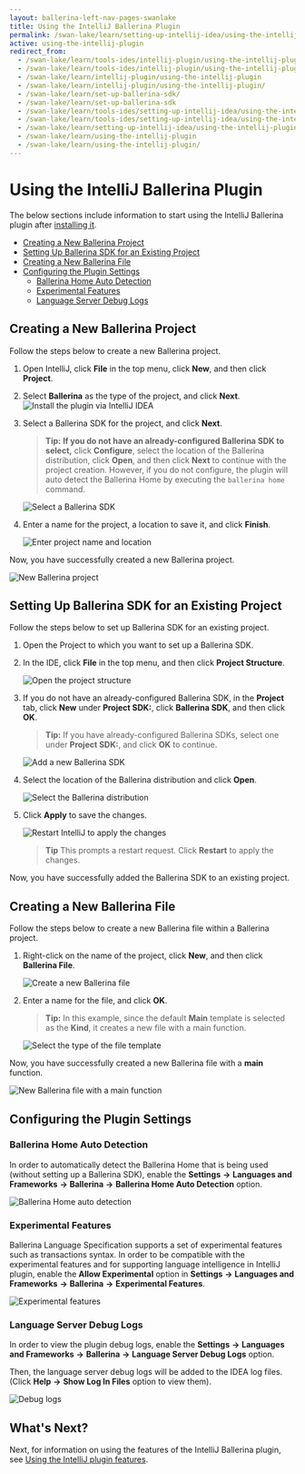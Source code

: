 ```yaml
---
layout: ballerina-left-nav-pages-swanlake
title: Using the IntelliJ Ballerina Plugin
permalink: /swan-lake/learn/setting-up-intellij-idea/using-the-intellij-plugin/
active: using-the-intellij-plugin
redirect_from:
  - /swan-lake/learn/tools-ides/intellij-plugin/using-the-intellij-plugin
  - /swan-lake/learn/tools-ides/intellij-plugin/using-the-intellij-plugin/
  - /swan-lake/learn/intellij-plugin/using-the-intellij-plugin
  - /swan-lake/learn/intellij-plugin/using-the-intellij-plugin/
  - /swan-lake/learn/set-up-ballerina-sdk/
  - /swan-lake/learn/set-up-ballerina-sdk
  - /swan-lake/learn/tools-ides/setting-up-intellij-idea/using-the-intellij-plugin
  - /swan-lake/learn/tools-ides/setting-up-intellij-idea/using-the-intellij-plugin/
  - /swan-lake/learn/setting-up-intellij-idea/using-the-intellij-plugin
  - /swan-lake/learn/using-the-intellij-plugin
  - /swan-lake/learn/using-the-intellij-plugin/
---
```


# Using the IntelliJ Ballerina Plugin

The below sections include information to start using the IntelliJ Ballerina plugin after [installing it](/swan-lake/learn/intellij-plugin).

- [Creating a New Ballerina Project](#creating-a-new-ballerina-project)
- [Setting Up Ballerina SDK for an Existing Project](#setting-up-ballerina-sdk-for-an-existing-project)
- [Creating a New Ballerina File](#creating-a-new-ballerina-file)
- [Configuring the Plugin Settings](#configuring-the-plugin-settings)
    - [Ballerina Home Auto Detection](#ballerina-home-auto-detection)
    - [Experimental Features](#experimental-features)
    - [Language Server Debug Logs](#language-server-debug-logs)

## Creating a New Ballerina Project

Follow the steps below to create a new Ballerina project.

1. Open IntelliJ, click **File** in the top menu, click **New**, and then click **Project**.

2. Select **Ballerina** as the type of the project, and click **Next**.
![Install the plugin via IntelliJ IDEA](/swan-lake/learn/images/select-project-type.png)

3. Select a Ballerina SDK for the project, and click **Next**.

    >**Tip:** **If you do not have an already-configured Ballerina SDK to select,** click **Configure**, select the location of the Ballerina distribution, click **Open**, and then click **Next** to continue with the project creation. However, if you do not configure, the plugin will auto detect the Ballerina Home by executing the `ballerina home` command.

    ![Select a Ballerina SDK](/swan-lake/learn/images/select-sdk.png)
   
4. Enter a name for the project, a location to save it, and click **Finish**.

    ![Enter project name and location](/swan-lake/learn/images/enter-project-name-and-location.png)

Now, you have successfully created a new Ballerina project.

![New Ballerina project](/swan-lake/learn/images/new-ballerina-project.png)

## Setting Up Ballerina SDK for an Existing Project

Follow the steps below to set up Ballerina SDK for an existing project.

1. Open the Project to which you want to set up a Ballerina SDK.
2. In the IDE, click **File** in the top menu, and then click **Project Structure**.

    ![Open the project structure](/swan-lake/learn/images/open-project-structure.png)
3. If you do not have an already-configured Ballerina SDK, in the **Project** tab, click **New** under **Project SDK:**, click **Ballerina SDK**, and then click **OK**. 

    >**Tip:** If you have already-configured Ballerina SDKs, select one under **Project SDK:**, and click **OK** to continue.

    ![Add a new Ballerina SDK](/swan-lake/learn/images/add-new-sdk.png)
4. Select the location of the Ballerina distribution and click **Open**.

    ![Select the Ballerina distribution](/swan-lake/learn/images/select-ballerina-distribution.png)
5. Click **Apply** to save the changes.

    ![Restart IntelliJ to apply the changes](/swan-lake/learn/images/apply-changes.png)

    >**Tip** This prompts a restart request. Click **Restart** to apply the changes.

 Now, you have successfully added the Ballerina SDK to an existing project.

## Creating a New Ballerina File

Follow the steps below to create a new Ballerina file within a Ballerina project.

1. Right-click on the name of the project, click **New**, and then click **Ballerina File**.

    ![Create a new Ballerina file](/swan-lake/learn/images/create-new-ballerina-file.png)

2. Enter a name for the file, and click **OK**. 

    > **Tip:** In this example, since the default **Main** template is selected as the **Kind**, it creates a new file with a main function.

    ![Select the type of the file template](/swan-lake/learn/images/select-file-kind.png)

Now, you have successfully created a new Ballerina file with a **main** function.

![New Ballerina file with a main function](/swan-lake/learn/images/new-ballerina-file-with-main-function.png)

## Configuring the Plugin Settings

### Ballerina Home Auto Detection

In order to automatically detect the Ballerina Home that is being used (without setting up a Ballerina SDK), enable the **Settings** **->** **Languages and Frameworks** **->** **Ballerina** **->** **Ballerina Home Auto Detection** option.

![Ballerina Home auto detection](/swan-lake/learn/images/auto-detection.png)

### Experimental Features

Ballerina Language Specification supports a set of experimental features such as transactions syntax. In order to be compatible with the experimental features and for supporting language intelligence in IntelliJ plugin, enable the **Allow Experimental** option in **Settings** **->** **Languages and Frameworks** **->** **Ballerina** **->** **Experimental Features**.

![Experimental features](/swan-lake/learn/images/experimental-features.png)

### Language Server Debug Logs

In order to view the plugin debug logs, enable the **Settings** **->** **Languages and Frameworks** **->** **Ballerina** **->** **Language Server Debug Logs** option.

Then, the language server debug logs will be added to the IDEA log files. (Click **Help** **->** **Show Log In Files** option to view them).

![Debug logs](/swan-lake/learn/images/debug-logs.png)

## What's Next?

 Next, for information on using the features of the IntelliJ Ballerina plugin, see [Using the IntelliJ plugin features](/swan-lake/learn/intellij-plugin/using-intellij-plugin-features).
 


 

